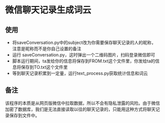 # 微信聊天记录生成词云

## 使用
- 将saveConversation.py中的subject改为你需要保存聊天记录的人的昵称，注意是昵称而不是你自己设置的备注
- 运行  saveConversation.py，这时弹出一个二维码图片，扫码登录微信即可
- 脚本运行期间，ta发给你的信息将保存到FROM.txt这个文件里，你发给ta的信息将保存到TO.txt这个文件里
- 等到聊天记录积累到一定量，运行text_process.py获取统计信息和词云

## 备注
该程序的本质是从网页版微信中拉取数据，所以不会有隐私泄露的风险。由于微信加密了数据库，我们是无法直接读取以往的聊天记录的，只能用这种方式将聊天记录保存到文件中。